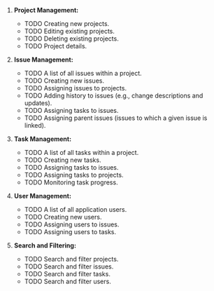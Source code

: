 1. **Project Management:**
    - TODO Creating new projects.
    - TODO Editing existing projects.
    - TODO Deleting existing projects.
    - TODO Project details.

2. **Issue Management:**
    - TODO A list of all issues within a project.
    - TODO Creating new issues.
    - TODO Assigning issues to projects.
    - TODO Adding history to issues (e.g., change descriptions and updates).
    - TODO Assigning tasks to issues.
    - TODO Assigning parent issues (issues to which a given issue is linked).

3. **Task Management:**
    - TODO A list of all tasks within a project.
    - TODO Creating new tasks.
    - TODO Assigning tasks to issues.
    - TODO Assigning tasks to projects.
    - TODO Monitoring task progress.

4. **User Management:**
    - TODO A list of all application users.
    - TODO Creating new users.
    - TODO Assigning users to issues.
    - TODO Assigning users to tasks.

5. **Search and Filtering:**
    - TODO Search and filter projects.
    - TODO Search and filter issues.
    - TODO Search and filter tasks.
    - TODO Search and filter users.
